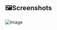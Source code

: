 ## 🖼️Screenshots
![Image](https://github.com/user-attachments/assets/765ac5d8-4d85-4a50-ab4f-358c84d4e2c8)
